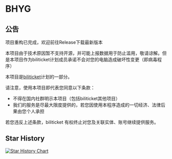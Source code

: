 # BHYG

## 公告

项目重构已完成，欢迎前往Release下载最新版本

本项目由于技术原因暂不支持开源，并可能上报数据用于防止滥用，敬请谅解。但是本项目作为biliticket计划成员承诺不会对您的电脑造成破坏性变更（即病毒程序）

本项目是[biliticket](https://github.com/biliticket)计划的一部分。

请注意，使用本项目即代表您同意以下条款：

- 不得在国内社群明示本项目（包括biliticket其他项目）
- 我们的服务是尽最大限度提供的，若您因使用本程序造成的一切经济、法律后果由您个人承担

若您违反上述条款，biliticket 有权终止对您及关联实体、账号继续提供服务。

## Star History

<a href="https://star-history.com/#biliticket/BHYG&Date">
 <picture>
   <source media="(prefers-color-scheme: dark)" srcset="https://api.star-history.com/svg?repos=biliticket/BHYG&type=Date&theme=dark" />
   <source media="(prefers-color-scheme: light)" srcset="https://api.star-history.com/svg?repos=biliticket/BHYG&type=Date" />
   <img alt="Star History Chart" src="https://api.star-history.com/svg?repos=biliticket/BHYG&type=Date" />
 </picture>
</a>
